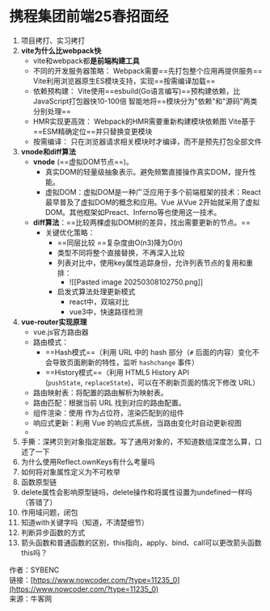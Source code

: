 # 携程集团前端25春招面经

1. 项目拷打、实习拷打
2. **vite为什么比webpack快**
	- vite和webpack都**是前端构建工具**
	- 不同的开发服务器策略：
	Webpack需要==先打包整个应用再提供服务==
	Vite利用浏览器原生ES模块支持，实现==按需编译加载==
	- 依赖预构建：
	Vite使用==esbuild(Go语言编写)==预构建依赖，比JavaScript打包器快10-100倍
	智能地将==模块分为"依赖"和"源码"两类分别处理==
	- HMR实现更高效：
	Webpack的HMR需要重新构建模块依赖图
	Vite基于==ESM精确定位==并只替换变更模块
	- 按需编译：
	只在浏览器请求相关模块时才编译，而不是预先打包全部文件
3. **vnode和diff算法**
	- **vnode** (==虚拟DOM节点==)。
		- 真实DOM的轻量级抽象表示。避免频繁直接操作真实DOM，提升性能。
		- 虚拟DOM：虚拟DOM是一种广泛应用于多个前端框架的技术：React 最早普及了虚拟DOM的概念和应用。Vue 从Vue 2开始就采用了虚拟DOM。其他框架如Preact、Inferno等也使用这一技术。
	- **diff算法**：==比较两棵虚拟DOM树的差异，找出需要更新的节点。==
		- 关键优化策略：
			- ==同层比较 ==复杂度由O(n3)降为O(n)
			- 类型不同将整个直接替换，不再深入比较
			- 列表对比中，使用key属性追踪身份，允许列表节点的复用和重排：
				- ![[Pasted image 20250308102750.png]]
			- 启发式算法处理更新模式
				- react中，双端对比
				- vue3中，快速路径检测
4. **vue-router实现原理**
	- vue.js官方路由器
	- 路由模式：
		- ==Hash模式==（利用 URL 中的 hash 部分（`#` 后面的内容）变化不会导致页面刷新的特性，监听 `hashchange` 事件）
		- ==History模式==（利用 HTML5 History API (`pushState`, `replaceState`)，可以在不刷新页面的情况下修改 URL）
	- 路由映射表：将配置的路由解析为映射表。
	- 路由匹配：根据当前 URL 找到对应的路由配置。
	- 组件渲染：使用 <router-view> 作为占位符，渲染匹配到的组件
	- 响应式更新：利用 Vue 的响应式系统，当路由变化时自动更新视图
	- 
5. 手撕：深拷贝到对象指定层数。写了通用对象的，不知道数组深度怎么算，口述了一下
6. 为什么使用Reflect.ownKeys有什么考量吗
7. 如何将对象属性定义为不可枚举
8. 函数原型链
9. delete属性会影响原型链吗，delete操作和将属性设置为undefined一样吗（答错了）
10. 作用域问题，闭包
11. 知道with关键字吗（知道，不清楚细节）
12. 判断异步函数的方式
13. 箭头函数和普通函数的区别，this指向，apply、bind、call可以更改箭头函数this吗？

  
  
作者：SYBENC  
链接：[https://www.nowcoder.com/?type=11235_0](https://www.nowcoder.com/?type=11235_0)  
来源：牛客网